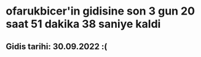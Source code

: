 # ofarukbicer'in gidisine son 3 gun 20 saat 51 dakika 38 saniye kaldi

## Gidis tarihi: 30.09.2022 :(